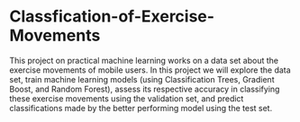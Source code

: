 # Classfication-of-Exercise-Movements
This project on practical machine learning works on a data set about the exercise movements of mobile users. In this project we will explore the data set, train machine learning models (using Classification Trees, Gradient Boost, and Random Forest), assess its respective accuracy in classifying these exercise movements using the validation set, and predict classifications made by the better performing model using the test set. 

